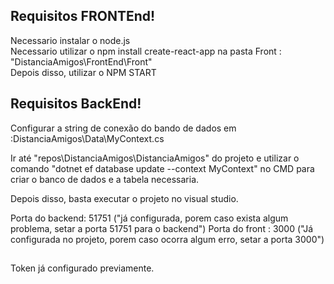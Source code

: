 ## Requisitos FRONTEnd!

Necessario instalar o node.js<br>
Necessario utilizar o npm install create-react-app na pasta Front : "DistanciaAmigos\FrontEnd\Front"<BR>
Depois disso, utilizar o NPM START
  
 ## Requisitos BackEnd!
 Configurar a string de conexão do bando de dados em :DistanciaAmigos\Data\MyContext.cs
 
 Ir até "repos\DistanciaAmigos\DistanciaAmigos" do projeto e utilizar o comando "dotnet ef database update --context MyContext" no CMD para criar o banco de dados
 e a tabela necessaria.
 
 Depois disso, basta executar o projeto no visual studio.
 
 Porta do backend: 51751 ("já configurada, porem caso exista algum problema, setar a porta 51751 para o backend")
 Porta do front : 3000 ("Já configurada no projeto, porem caso ocorra algum erro, setar a porta 3000")
 ##
 Token já configurado previamente.


